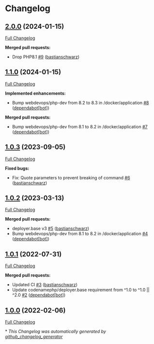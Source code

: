 # Changelog

## [2.0.0](https://github.com/codenamephp/deployer.mariadb/tree/2.0.0) (2024-01-15)

[Full Changelog](https://github.com/codenamephp/deployer.mariadb/compare/1.1.0...2.0.0)

**Merged pull requests:**

- Drop PHP8.1 [\#9](https://github.com/codenamephp/deployer.mariadb/pull/9) ([bastianschwarz](https://github.com/bastianschwarz))

## [1.1.0](https://github.com/codenamephp/deployer.mariadb/tree/1.1.0) (2024-01-15)

[Full Changelog](https://github.com/codenamephp/deployer.mariadb/compare/1.0.3...1.1.0)

**Implemented enhancements:**

- Bump webdevops/php-dev from 8.2 to 8.3 in /docker/application [\#8](https://github.com/codenamephp/deployer.mariadb/pull/8) ([dependabot[bot]](https://github.com/apps/dependabot))

**Merged pull requests:**

- Bump webdevops/php-dev from 8.1 to 8.2 in /docker/application [\#7](https://github.com/codenamephp/deployer.mariadb/pull/7) ([dependabot[bot]](https://github.com/apps/dependabot))

## [1.0.3](https://github.com/codenamephp/deployer.mariadb/tree/1.0.3) (2023-09-05)

[Full Changelog](https://github.com/codenamephp/deployer.mariadb/compare/1.0.2...1.0.3)

**Fixed bugs:**

- Fix: Quote parameters to prevent breaking of command [\#6](https://github.com/codenamephp/deployer.mariadb/pull/6) ([bastianschwarz](https://github.com/bastianschwarz))

## [1.0.2](https://github.com/codenamephp/deployer.mariadb/tree/1.0.2) (2023-03-13)

[Full Changelog](https://github.com/codenamephp/deployer.mariadb/compare/1.0.1...1.0.2)

**Merged pull requests:**

- deployer.base v3 [\#5](https://github.com/codenamephp/deployer.mariadb/pull/5) ([bastianschwarz](https://github.com/bastianschwarz))
- Bump webdevops/php-dev from 8.1 to 8.2 in /docker/application [\#4](https://github.com/codenamephp/deployer.mariadb/pull/4) ([dependabot[bot]](https://github.com/apps/dependabot))

## [1.0.1](https://github.com/codenamephp/deployer.mariadb/tree/1.0.1) (2022-07-31)

[Full Changelog](https://github.com/codenamephp/deployer.mariadb/compare/1.0.0...1.0.1)

**Merged pull requests:**

- Updated CI [\#3](https://github.com/codenamephp/deployer.mariadb/pull/3) ([bastianschwarz](https://github.com/bastianschwarz))
- Update codenamephp/deployer.base requirement from ^1.0 to ^1.0 || ^2.0 [\#2](https://github.com/codenamephp/deployer.mariadb/pull/2) ([dependabot[bot]](https://github.com/apps/dependabot))

## [1.0.0](https://github.com/codenamephp/deployer.mariadb/tree/1.0.0) (2022-02-06)

[Full Changelog](https://github.com/codenamephp/deployer.mariadb/compare/4df5bbffd930fa4559c38b51204562d992ac2313...1.0.0)



\* *This Changelog was automatically generated by [github_changelog_generator](https://github.com/github-changelog-generator/github-changelog-generator)*
